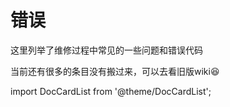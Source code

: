 # 错误
这里列举了维修过程中常见的一些问题和错误代码

当前还有很多的条目没有搬过来，可以去看旧版wiki😆

import DocCardList from '@theme/DocCardList';

<DocCardList  className="docs-card" />
